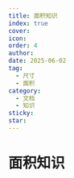 ```yaml
---
title: 面积知识
index: true
cover: 
icon: 
order: 4
author: 
date: 2025-06-02
tag:
  - 尺寸
  - 面积
category:
  - 文档
  - 知识
sticky: 
star: 
---
```


# 面积知识
